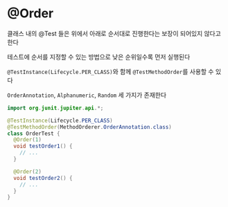 # @Order

클래스 내의 @Test 들은 위에서 아래로 순서대로 진행한다는 보장이 되어있지 않다고 한다

테스트에 순서를 지정할 수 있는 방법으로 낮은 순위일수록 먼저 실행된다

`@TestInstance(Lifecycle.PER_CLASS)`와 함께 `@TestMethodOrder`를 사용할 수 있다

`OrderAnnotation`, `Alphanumeric`, `Random` 세 가지가 존재한다

```java
import org.junit.jupiter.api.*;

@TestInstance(Lifecycle.PER_CLASS)
@TestMethodOrder(MethodOrderer.OrderAnnotation.class)
class OrderTest {
  @Order(1)
  void testOrder1() {
    // ...
  }

  @Order(2)
  void testOrder2() {
    // ...
  }
}
```

